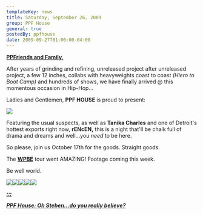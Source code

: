 ```yaml
---
templateKey: news
title: Saturday, September 26, 2009
group: PPF House
general: true
postedBy: ppfhouse
date: 2009-09-27T01:00:00-04:00
---
```

[**PPFriends and Family,**](http://ppfhouse.bandcamp.com)  
   
 After years of grinding and refining, unreleased project after unreleased project, a few 12 inches, collabs with heavyweights coast to coast *(Hiero to Boot Camp)* and hundreds of shows, we have finally arrived @ this momentous occasion in Hip-Hop...  
   
 Ladies and Gentlemen, **PPF HOUSE** is proud to present:

[![](http://c4.ac-images.myspacecdn.com/images02/22/l_88be4fc3851343afadb7beb575fec0eb.jpg)](http://www.facebook.com/event.php?eid=139195759436)

Featuring the usual suspects, as well as **Tanika Charles** and one of Detroit's hottest exports right now, **rENcEN,** this is a night that'll be chalk full of drama and dreams and well...you *need* to be here.  
   
 So please, join us October 17th for the goods. Straight goods.

The [**WPBE**](http://wpbe.bandcamp.com) tour went AMAZING! Footage coming this week.

Be well world.

[![](http://masiaone.com/wp-content/themes/MASIA02/images/icon_youtube.jpg)](http://www.youtube.com/ppfhouse)[![](http://masiaone.com/wp-content/themes/MASIA02/images/icon_myspace.jpg)](http://www.myspace.com/ppfhouse)[![](http://masiaone.com/wp-content/themes/MASIA02/images/icon_twitter.jpg)](http://www.twitter.com/ppfhouse)[![](http://masiaone.com/wp-content/themes/MASIA02/images/icon_facebook.jpg)](http://www.facebook.com/home.php#/pages/PPF-House/32210491219?ref=ts)[![](http://s3.amazonaws.com/twitter_production/profile_images/60316485/bc_bigger.jpg)](http://ppfhouse.bandcamp.com)

[***:::*** ](http://wpbe.bandcamp.com)

[***PPF House: Oh Steben...do you really believe?***](http://wpbe.bandcamp.com)